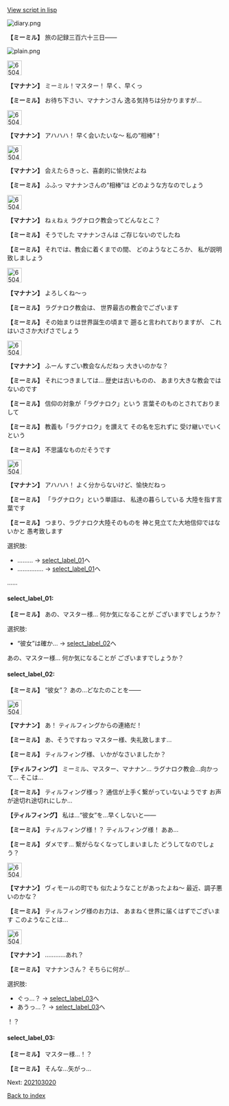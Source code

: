 [View script in lisp](../scripts/202103010.txt)

![diary.png](../images/backgrounds/diary.png)

**【ミーミル】**
旅の記録三百六十三日――

![plain.png](../images/backgrounds/plain.png)

<img src="../images/units/6504011.png" alt="6504011.png" height="34"/>

**【マナナン】**
ミーミル！マスター！
早く、早くっ

**【ミーミル】**
お待ち下さい、マナナンさん
逸る気持ちは分かりますが…

<img src="../images/units/6504011.png" alt="6504011.png" height="34"/>

**【マナナン】**
アハハハ！
早く会いたいな～
私の“相棒”！

<img src="../images/units/6504011.png" alt="6504011.png" height="34"/>

**【マナナン】**
会えたらきっと、喜劇的に愉快だよね

**【ミーミル】**
ふふっ
マナナンさんの“相棒”は
どのような方なのでしょう

<img src="../images/units/6504011.png" alt="6504011.png" height="34"/>

**【マナナン】**
ねぇねぇ
ラグナロク教会ってどんなとこ？

**【ミーミル】**
そうでした
マナナンさんは
ご存じないのでしたね

**【ミーミル】**
それでは、教会に着くまでの間、
どのようなところか、
私が説明致しましょう

<img src="../images/units/6504011.png" alt="6504011.png" height="34"/>

**【マナナン】**
よろしくね～っ

**【ミーミル】**
ラグナロク教会は、
世界最古の教会でございます

**【ミーミル】**
その始まりは世界誕生の頃まで
遡ると言われておりますが、
これはいささか大げさでしょう

<img src="../images/units/6504011.png" alt="6504011.png" height="34"/>

**【マナナン】**
ふーん
すごい教会なんだねっ
大きいのかな？

**【ミーミル】**
それにつきましては…
歴史は古いものの、
あまり大きな教会ではないのです

**【ミーミル】**
信仰の対象が「ラグナロク」という
言葉そのものとされておりまして

**【ミーミル】**
教義も「ラグナロク」を讃えて
その名を忘れずに
受け継いでいくという

**【ミーミル】**
不思議なものだそうです

<img src="../images/units/6504011.png" alt="6504011.png" height="34"/>

**【マナナン】**
アハハハ！
よく分からないけど、愉快だねっ

**【ミーミル】**
「ラグナロク」という単語は、
私達の暮らしている
大陸を指す言葉です

**【ミーミル】**
つまり、ラグナロク大陸そのものを
神と見立てた大地信仰ではないかと
愚考致します

選択肢:
- ……… → [select_label_01](#select_label_01)へ
- …………… → [select_label_01](#select_label_01)へ

……

#### select_label_01:

**【ミーミル】**
あの、マスター様…
何か気になることが
ございますでしょうか？

選択肢:
- “彼女”は確か… → [select_label_02](#select_label_02)へ

あの、マスター様…
何か気になることが
ございますでしょうか？

#### select_label_02:

**【ミーミル】**
“彼女”？
あの…どなたのことを――

<img src="../images/units/6504011.png" alt="6504011.png" height="34"/>

**【マナナン】**
あ！
ティルフィングからの連絡だ！

**【ミーミル】**
あ、そうですねっ
マスター様、失礼致します…

**【ミーミル】**
ティルフィング様、
いかがなさいましたか？

**【ティルフィング】**
ミーミル、マスター、マナナン…
ラグナロク教会…向かって…
そこは…

**【ミーミル】**
ティルフィング様っ？
通信が上手く繋がっていないようです
お声が途切れ途切れにしか…

**【ティルフィング】**
私は…“彼女”を…早くしないと――

**【ミーミル】**
ティルフィング様！？
ティルフィング様！
ああ…

**【ミーミル】**
ダメです…
繋がらなくなってしまいました
どうしてなのでしょう？

<img src="../images/units/6504011.png" alt="6504011.png" height="34"/>

**【マナナン】**
ヴィモールの町でも
似たようなことがあったよね～
最近、調子悪いのかな？

**【ミーミル】**
ティルフィング様のお力は、
あまねく世界に届くはずでございます
このようなことは…

<img src="../images/units/6504011.png" alt="6504011.png" height="34"/>

**【マナナン】**
…………あれ？

**【ミーミル】**
マナナンさん？
そちらに何が…

選択肢:
- ぐっ…？ → [select_label_03](#select_label_03)へ
- あうっ…？ → [select_label_03](#select_label_03)へ

！？

#### select_label_03:

**【ミーミル】**
マスター様…！？

**【ミーミル】**
そんな…矢がっ…


Next: [202103020](202103020.md)

[Back to index](index.md)
